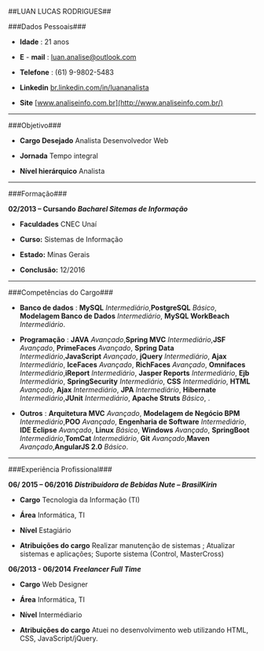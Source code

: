 ##LUAN LUCAS RODRIGUES##

###Dados Pessoais###

* **Idade** :  21 anos   

* **E** - **mail** :  [luan.analise@outlook.com](mailto:luan.analise@outlook.com) 

* **Telefone** :  (61) 9-9802-5483 

* **Linkedin**  [br.linkedin.com/in/luananalista](https://www.linkedin.com/in/luananalista) 

* **Site**  [www.analiseinfo.com.br](http://www.analiseinfo.com.br/)

---

###Objetivo###

* **Cargo Desejado**  Analista Desenvolvedor Web

*  **Jornada**  Tempo integral

* **Nível hierárquico**  Analista

---

###Formação###

**02/2013 – Cursando** ***Bacharel Sitemas de Informação***

* **Faculdades** CNEC Unaí
 
* **Curso:** Sistemas de Informação

* **Estado:** Minas Gerais

* **Conclusão:** 12/2016

---

###Competências do Cargo###

* **Banco de dados** :
**MySQL** _Intermediário_,**PostgreSQL** _Básico_, **Modelagem Banco de Dados** _Intermediário_, **MySQL WorkBeach** _Intermediário_.

* **Programação** :
**JAVA** _Avançado_,**Spring MVC** _Intermediário_,**JSF** _Avançado_, **PrimeFaces** _Avançado_, **Spring Data** _Intermediário_,**JavaScript** _Avançado_, **jQuery** _Intermediário_, **Ajax** _Intermediário_, **IceFaces** _Avançado_, **RichFaces** _Avançado_, **Omnifaces** _Intermediário_,**iReport** _Intermediário_, **Jasper Reports** _Intermediário_, **Ejb** _Intermediário_, **SpringSecurity** _Intermediário_, **CSS** _Intermediário_, **HTML** _Avançado_, **Ajax** _Intermediário_, **JPA** _Intermediário_, **Hibernate** _Intermediário_,**JUnit** _Intermediário_, **Apache Struts** _Básico_, .

* **Outros** :
**Arquitetura MVC** _Avançado_, **Modelagem de Negócio BPM** _Intermediário_,**POO** _Avançado_, **Engenharia de Software** _Intermediário_, **IDE Eclipse** _Avançado_, **Linux** _Básico_, **Windows** _Avançado_, **SpringBoot** _Intermediário_,**TomCat** _Intermediário_, **Git** _Avançado_,**Maven** _Avançado_,**AngularJS 2.0** _Básico_.

---

###Experiência Profissional###

**06/ 2015 – 06/2016**  ***Distribuidora de Bebidas Nute – BrasilKirin***

* **Cargo**  Tecnologia da Informação (TI) 

* **Área**  Informática, TI

* **Nível** Estagiário 

* **Atribuições do cargo**  Realizar manutenção de sistemas ; Atualizar sistemas e aplicações; Suporte sistema (Control, MasterCross)



**06/2013 - 06/2014**  ***Freelancer Full Time***

* **Cargo**  Web Designer 

* **Área**  Informática, TI

* **Nível** Intermédiario 

* **Atribuições do cargo**  Atuei no desenvolvimento web utilizando HTML, CSS, JavaScript/jQuery. 
